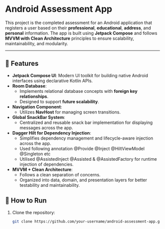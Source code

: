 # Android Assessment App

This project is the completed assessment for an Android application that registers a user based on their **professional**, **educational**, **address**, and **personal** information. The app is built using **Jetpack Compose** and follows **MVVM with Clean Architecture** principles to ensure scalability, maintainability, and modularity.

---

## 🚀 Features

- **Jetpack Compose UI**: Modern UI toolkit for building native Android interfaces using declarative Kotlin APIs.
- **Room Database**:
    - Implements relational database concepts with **foreign key relationships**.
    - Designed to support **future scalability**.
- **Navigation Component**:
    - Utilizes **NavHost** for managing screen transitions.
- **Global SnackBar System**:
    - Centralized and reusable snack bar implementation for displaying messages across the app.
- **Dagger Hilt for Dependency Injection**:
  - Simplifies dependency management and lifecycle-aware injection across the app.
  - Used following annotation @Provide @Inject @HiltViewModel @Singleton etc
  - Utilised @AssistedInject @Assisted & @AssistedFactory for runtime injection of dependencies. 
- **MVVM + Clean Architecture**:
    - Follows a clean separation of concerns.
    - Organized into data, domain, and presentation layers for better testability and maintainability.

## 📱 How to Run

1. Clone the repository:
   ```bash
   git clone https://github.com/your-username/android-assessment-app.git